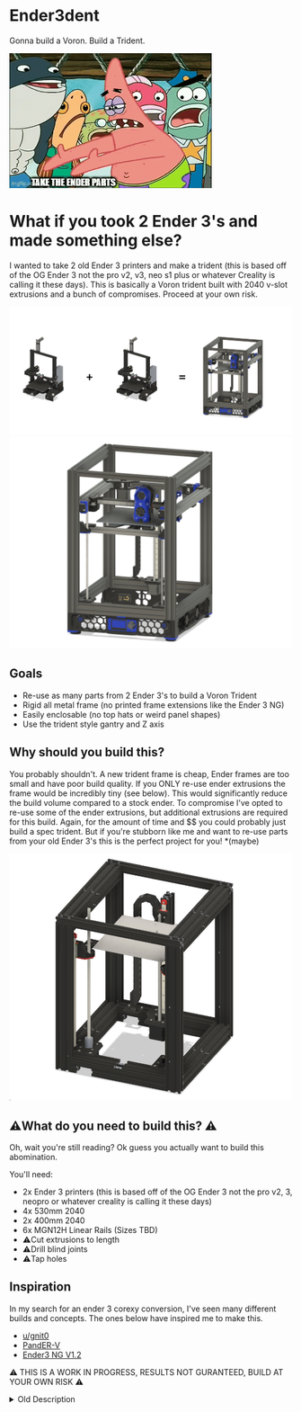 # Ender3dent
Gonna build a Voron. Build a Trident.

![Ender3dent Buildguide GIF](/Gallery/ender3dent-buildguide.gif "Ender3dent Buildguide GIF")

# What if you took 2 Ender 3's and made something else?

I wanted to take 2 old Ender 3 printers and make a trident (this is based off of the OG Ender 3 not the pro v2, v3, neo s1 plus or whatever Creality is calling it these days). This is basically a Voron trident built with 2040 v-slot extrusions and a bunch of compromises. Proceed at your own risk.

![2plus2ender3dent JPG](/Gallery/2_plus_2_ender3dent.jpg "2plus2ender3dent JPG")
![TwoEnder3dent Render JPG](/Gallery/2_ender3dent.jpg "TwoEnder3dent Render JPG")

## Goals

* Re-use as many parts from 2 Ender 3's to build a Voron Trident
* Rigid all metal frame (no printed frame extensions like the Ender 3 NG)
* Easily enclosable (no top hats or weird panel shapes)
* Use the trident style gantry and Z axis

## Why should you build this?

You probably shouldn't. A new trident frame is cheap, Ender frames are too small and have poor build quality. If you ONLY re-use ender extrusions the frame would be incredibly tiny (see below). This would significantly reduce the build volume compared to a stock ender. To compromise I’ve opted to re-use some of the ender extrusions, but additional extrusions are required for this build. Again, for the amount of time and $$ you could probably just build a spec trident. But if you're stubborn like me and want to re-use parts from your old Ender 3's this is the perfect project for you! *(maybe)

![too_small_try_again JPG](/Gallery/too_small_try_again.jpg "First design is too small JPG")

## ⚠️What do you need to build this? ⚠️

Oh, wait you're still reading? Ok guess you actually want to build this abomination.

You'll need:
* 2x Ender 3 printers (this is based off of the OG Ender 3 not the pro v2, 3, neopro or whatever creality is calling it these days)
* 4x 530mm 2040
* 2x 400mm 2040
* 6x MGN12H Linear Rails (Sizes TBD)
* ⚠️Cut extrusions to length
* ⚠️Drill blind joints
* ⚠️Tap holes

## Inspiration

In my search for an ender 3 corexy conversion, I've seen many different builds and concepts. The ones below have inspired me to make this.

* [u/gnit0](https://www.reddit.com/r/ender3/comments/xr9097/ideas_to_combine_two_ender_3v2s/)
* [PandER-V](https://www.printables.com/model/744568-pander-v-beta)
* [Ender3 NG V1.2](https://www.printables.com/model/922401-ender-3-ng-v12-corexy-conversion)

⚠️ THIS IS A WORK IN PROGRESS, RESULTS NOT GURANTEED, BUILD AT YOUR OWN RISK ⚠️

<details>
  <summary>Old Description</summary>
 
## BOM


1. go to https://vorondesign.com/voron_trident
2. select configurator, make your choices like direct feed, blind joints, 250
3. hit show or download
4. remove parts you already own

### yeah .. but what CAN i reuse?

| Part                    | Can reuse                               |
|-------------------------|-----------------------------------------|
| Creality mainboard      | yes, but need more stepper, see below   |
| Leadscrew               | yes                                     |
| 2nd Leadscrew           | yes                                     |
| Stock leadscrew coupler | yes, better than the "spring" ones      |
| Bed heater              | yes                                     |
| Flexplate               | yes                                     |
| steppers                | yes, but need more                      |
| Power Supply            | yes, even the fat one                   |
| AC Inlet + Switch       | yes, check voron mods                   |
| Cables                  | yes, except toolhead wiring             |
| Display                 | Yes, if its the monochrome              |
| Raspberry               | yes                                     |
| Custom Extruder         | likely yes, check the many Trident mods |
| Custom Hotend           | likely yes, check the many Trident mods |
| Vwheels                 | no                                      |
| Sheetmetal Parts        | no                                      |
| Random screw            | maybe                                   |


### Secondary / Primary MCU
Basically everything with at least 2 stepper driver will work.

Example 1
* Creality: Z, Z1, Z2
* Skr Pico: A, B
* Ebb36   : E

Example 2
* Creality: Z, Z1, Z2, E
* ERB V2.0: A, B

Example 3:
* Manta M5P: Z, Z1, Z2, A, B
* Ebb36: E

Please notice that same motion stepper should share the same mcu.

### The Frame
Make sure to:

* NOT buy V-Slot, as the MGN9 rails don't sit tightly on them.
* NOT buy Slot 5, aka ITEM (they need smaller alignment studs on printed parts and different rolling nuts).
* Pre-drill and pre-tap are expensive and not hard to do on your own.
* Buy Misumi or Bosch B-Type.


### When coming from a Enderwire

You CAN reuse your existing mgn12, however you need new mounts and thicccc weatherstrips for the panels.
Mgn12 mounts, idk maybe there are others/betters

* https://www.thingiverse.com/thing:5124692
* https://www.thingiverse.com/thing:5348910

Untested but you could also use 4040 for the Z vertical extrusions, maybe a 2040 in the front to look nice with fridge door mod.

* https://github.com/tanaes/whopping_Voron_mods/tree/main/clickyclacky_door

While you are at it maybe also replace the extrusions going side way and to the rear with 2040 too for more speeds, just keep the overall dimensions in mind.


### How to build

1. go to https://vorondesign.com/voron_trident
2. click "Manual"
3. follow the manual 1:1 except bed mounting
4. see this for bed mounting, make something yourself or buy a Trident bed


* [bottom](Gallery/PXL_20230406_105018828.jpg)
* [top](Gallery/PXL_20230830_124231232.jpg)


### example price calc

```
Trident selfsource
 115€ 5xmgn9 + 1xmgn12
  65€ siboor leadscrew stepper (3 pieces, 15€ each)
  60€ frame
  30€ skr pico as secondary mcu
  50€ Trident screw kit (cheaper in metric land locally)
  15€ 5M Gates belts
  12€ 2x 10pc f695 (are 20 enough?)
   5€ spherical bearings
=352 €  (no panels tho)

Building an Enderwire with Siboor kit instead of a Trident
€346.44 (requires a Ender3 v2 or pro)

```

## WHY

### General

* inverted electronics
* shorter reverse bowden
* fast preheating print area
* over bed static fans (RSCD)
* quick and easy underbed fan replacements
* print on eye level, reduce back bending/pain
* additional bottom storage when not printing near max Z
    * filament storage
    * plate storage
    * finished plates /parts can slowly cooldown while printing the next
* easier to tune, less belts to tension equally
* static AB motors easy to extend with dampers, fans or replace for longer
* 250 build can have a internal Spoolroller even with 260 bed (see mods)


### vs. Switchwire
* stable xy gantry
* internal spool holder
* no Z dragchain required and still looking neat
* waaaay more mods than SW

## But V2 is style, V2 is love

If you absolutely must, then feel free to apply the principal of stuffing Ender parts into different Frame to the V2 frame.

https://github.com/OneHotTake/EndeVOR-2.4

## frigg 3d printers gimma something real

https://github.com/Futtawuh/EnderCNC

## FAQ

* What can i reuse?
   * everything that is not sheetmetal or vwheels and preferable not the frame
* How to mount the Ender 3 bed?
   * [bottom](Gallery/PXL_20230406_105018828.jpg)
   * [top](Gallery/PXL_20230830_124231232.jpg)

## Mods

* Trident inverted Trident Inverted Electronics
    * https://mods.vorondesign.com/detail/pXkXHVIUbqSWqQKJISczw
* Reusing leadscrew & coupler to not lose Z height
    * https://www.printables.com/model/644553-trident-motor-spacer-standoffs-for-leadscrew-coupl
* Internal Spoolroller
    * https://www.printables.com/model/584995-internal-spoolholder-for-2020-extrusion



## Galery

### How it all started
and why you should invest a minuscula amount of money for new extrusions
![VT.979 the original](/Gallery/vt.979_yell_pls_dont_buy_a_frame_kit_.jpg "VT.979 the original")

### Ender3dent
> Fun fact 1111 & 1112 battled for the 1111 serial
> technically 1112 is Voron Trident #1111 as they start from 0

![VT.1111 Kignis](/Gallery/vt.1111_kignis.jpg "VT.1111 Kignis")
![VT.1112 Yell](/Gallery/vt.1112_yell.jpg "VT.1112 Yell")
![vt.1540 hanarius](/Gallery/vt.1540_hanarius.jpg "VT 1540 hanarius")
![VT.1583 Evidences](/Gallery/vt.1583_evidences.jpg "VT.1583 Evidences")
![VT.1741 ravenkeeper](/Gallery/vt.1759_wallen.jpg "VT.1759 Wallen")
![vt.1816 hanarius](/Gallery/vt.1816_hanarius.jpg "VT 1816 hanarius")


### Ender4dent
![VT.1741 ravenkeeper](/Gallery/vt.1741_ravenkeeper.jpg "VT.1741 ravenkeeper")

### Ender5dent
build it and DM me on discord °~°

### Ender6dent
![VT.1233 Coursin](/Gallery/vt.1233_coursin.jpg "VT.1233 Coursin")


### Other relevant images
Ender3dent with mgn12 aka Enderwire to Ender3dent conversion showing the need for thicker foam (weather stripes in this case)
![Enderwire Conversion](/Gallery/EnderwireToEnder3dent_mgn12_.jpg "Enderwire Conversion")


  </details>
